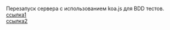 Перезапуск сервера с использованием koa.js для BDD тестов.  
[ссылка1](https://gist.github.com/yamalight/370306d4027d70dcf29650be9db30f91)  
[ссылка2](http://www.marcusoft.net/2015/10/eaddrinuse-when-watching-tests-with-mocha-and-supertest.html)  